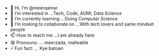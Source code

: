 - 👋 Hi, I’m @meerqamar
- 👀 I’m interested in ...Tech, Code, AI/Ml, Data Science
- 🌱 I’m currently learning ...Doing Computer Science 
- 💞️ I’m looking to collaborate on ...With tech lovers and same mindset people
- 📫 How to reach me ...I am already here
- 😄 Pronouns: ... meerzada, malleable
- ⚡ Fun fact: ... Kye batoan

<!---
meerqamar/meerqamar is a ✨ special ✨ repository because its `README.md` (this file) appears on your GitHub profile.
You can click the Preview link to take a look at your changes.
--->
